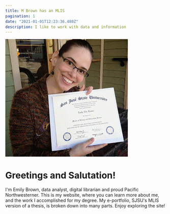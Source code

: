 ```yaml
---
title: M Brown has an MLIS
pagination: 1
date: "2021-01-01T12:23:36.480Z"
description: I like to work with data and information
---
```


![Picture of M Brown, woman holding Master's degree](myMLIS.gif)

# Greetings and Salutation!

I'm Emily Brown, data analyst, digital librarian and proud Pacific Northwesterner. This is my website, where you can learn more about me, and the work I accomplished for my degree. My e-portfolio, SJSU's MLIS version of a thesis, is broken down into many parts. Enjoy exploring the site!


